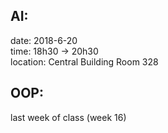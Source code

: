## AI:
date: 2018-6-20  
time: 18h30 -> 20h30  
location: Central Building Room 328  

## OOP:
last week of class (week 16)  
